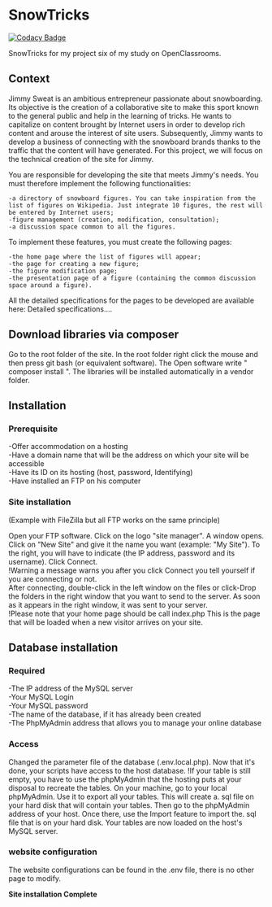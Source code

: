 # SnowTricks

[![Codacy Badge](https://api.codacy.com/project/badge/Grade/33105aae22c5429f8709a2a79be30dd3)](https://www.codacy.com/manual/michaelgtfr/SnowTricks?utm_source=github.com&amp;utm_medium=referral&amp;utm_content=michaelgtfr/SnowTricks&amp;utm_campaign=Badge_Grade)

SnowTricks for my project six of my study on OpenClassrooms.

## Context

Jimmy Sweat is an ambitious entrepreneur passionate about snowboarding. Its objective is the creation of a collaborative site to make this sport known to the general public and help in the learning of tricks.
He wants to capitalize on content brought by Internet users in order to develop rich content and arouse the interest of site users. Subsequently, Jimmy wants to develop a business of connecting with the snowboard brands thanks to the traffic that the content will have generated.
For this project, we will focus on the technical creation of the site for Jimmy.

You are responsible for developing the site that meets Jimmy's needs. You must therefore implement the following functionalities:

    -a directory of snowboard figures. You can take inspiration from the list of figures on Wikipedia. Just integrate 10 figures, the rest will be entered by Internet users;
    -figure management (creation, modification, consultation);
    -a discussion space common to all the figures.

To implement these features, you must create the following pages:

    -the home page where the list of figures will appear;
    -the page for creating a new figure;
    -the figure modification page;
    -the presentation page of a figure (containing the common discussion space around a figure).

All the detailed specifications for the pages to be developed are available here: Detailed specifications....
 
## Download libraries via composer

Go to the root folder of the site. In the root folder right click the mouse and then press git bash (or equivalent software). The Open software write  " composer install ". The libraries will be installed automatically in a vendor folder.

## Installation

### Prerequisite

-Offer accommodation on a hosting      
-Have a domain name that will be the address on which your site will be accessible     
-Have its ID on its hosting (host, password, Identifying)      
-Have installed an FTP on his computer       
  
### Site installation
(Example with FileZilla but all FTP works on the same principle)  

  Open your FTP software. Click on the logo "site manager". A window opens. Click on "New Site" and give it the name you want (example: "My Site"). To the right, you will have to indicate (the IP address, password and its username). Click Connect.  
  !Warning a message warns you after you click Connect you tell yourself if you are connecting or not.  
  After connecting, double-click in the left window on the files or click-Drop the folders in the right window that you want to send to the server. As soon as it appears in the right window, it was sent to your server.  
  !Please note that your home page should be call index.php This is the page that will be loaded when a new visitor arrives on your site.  
  
## Database installation

### Required

-The IP address of the MySQL server      
-Your MySQL Login      
-Your MySQL password     
-The name of the database, if it has already been created      
-The PhpMyAdmin address that allows you to manage your online database     
  
### Access

   Changed the parameter file of the database (.env.local.php). Now that it's done, your scripts have access to the host database.
   !If your table is still empty, you have to use the phpMyAdmin that the hosting puts at your disposal to recreate the tables. On your machine, go to your local phpMyAdmin. Use it to export all your tables. This will create a. sql file on your hard disk that will contain your tables. Then go to the phpMyAdmin address of your host. Once there, use the Import feature to import the. sql file that is on your hard disk. Your tables are now loaded on the host's MySQL server.  
 
 ### website configuration
 
   The website configurations can be found in the .env file, there is no other page to modify.
    
   __Site installation Complete__
